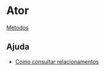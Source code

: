 # Ator

[Metodos](../class/Actor)

## Ajuda
* [Como consultar relacionamentos](../class/ConsultarRelacionamentos)
